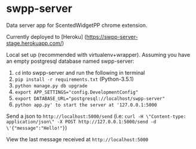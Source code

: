 # swpp-server
Data server app for ScentedWidgetPP chrome extension.

Currently deployed to [Heroku] (https://swpp-server-stage.herokuapp.com/)

Local set up \(recommended with virtualenv+wrapper\). Assuming you have an empty postgresql database named swpp-server\:
  1. `cd` into swpp-server and run the following in terminal
  2. `pip install -r requirements.txt` \(Python-3.5.1\)
  3. `python manage.py db upgrade`
  4. `export APP_SETTINGS="config.DevelopmentConfig"`
  5. `export DATABASE_URL="postgresql://localhost/swpp-server"`
  6. `python app.py' to start the server at '127.0.0.1:5000`

Send a json to `http://localhost:5000/send` (i.e: `curl -H \"Content-type: application/json\" -X POST http://127.0.0.1:5000/send -d \'{"message":"Hello!"}`)

View the last message received at `http://localhost:5000`